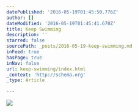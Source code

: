 ```yaml
---
datePublished: '2016-05-19T01:45:50.776Z'
author: []
dateModified: '2016-05-19T01:45:41.670Z'
title: Keep Swimming
description: ''
starred: false
sourcePath: _posts/2016-05-19-keep-swimming.md
inFeed: true
hasPage: true
inNav: false
url: keep-swimming/index.html
_context: 'http://schema.org'
_type: Article

---
```

![](https://the-grid-user-content.s3-us-west-2.amazonaws.com/01902b58-7127-47c2-9d7e-d6991ccd9bfa.png)